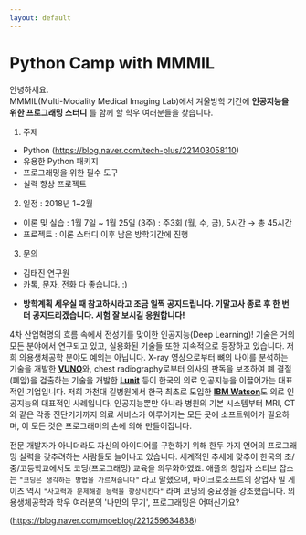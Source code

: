 ```yaml
---
layout: default
---
```


# Python Camp with MMMIL

안녕하세요.  
MMMIL(Multi-Modality Medical Imaging Lab)에서 겨울방학 기간에 **인공지능을 위한 프로그래밍 스터디** 를 함께 할 학우 여러분들을 찾습니다.

1. 주제
  - Python (https://blog.naver.com/tech-plus/221403058110)
  - 유용한 Python 패키지
  - 프로그래밍을 위한 필수 도구
  - 실력 향상 프로젝트

2. 일정 : 2018년 1~2월
  - 이론 및 실습 : 1월 7일 ~ 1월 25일 (3주) : 주3회 (월, 수, 금), 5시간 → 총 45시간
  - 프로젝트 : 이론 스터디 이후 남은 방학기간에 진행

3. 문의
  - 김태진 연구원 
  - 카톡, 문자, 전화 다 좋습니다. :)

* **방학계획 세우실 때 참고하시라고 조금 일찍 공지드립니다. 기말고사 종료 후 한 번 더 공지드리겠습니다. 시험 잘 보시길 응원합니다!**


4차 산업혁명의 흐름 속에서 전성기를 맞이한 인공지능(Deep Learning)! 
기술은 거의 모든 분야에서 연구되고 있고, 실용화된 기술들 또한 지속적으로 등장하고 있습니다. 저희 의용생체공학 분야도 예외는 아닙니다. X-ray 영상으로부터 뼈의 나이를 분석하는 기술을 개발한 [**VUNO**](https://www.vuno.co/)와, chest radiography로부터 의사의 판독을 보조하여 폐 결절(폐암)을 검출하는 기술을 개발한 [**Lunit**](https://lunit.io/) 등이 한국의 의료 인공지능을 이끌어가는 대표적인 기업입니다. 저희 가천대 길병원에서 한국 최초로 도입한 [**IBM Watson**](https://www.ibm.com/watson/)도 의료 인공지능의 대표적인 사례입니다. 인공지능뿐만 아니라 병원의 기본 시스템부터 MRI, CT와 같은 각종 진단기기까지 의료 서비스가 이루어지는 모든 곳에 소프트웨어가 필요하며, 이 모든 것은 프로그래머의 손에 의해 만들어집니다.

전문 개발자가 아니더라도 자신의 아이디어를 구현하기 위해 한두 가지 언어의 프로그래밍 실력을 갖추려하는 사람들도 늘어나고 있습니다. 세계적인 추세에 맞추어 한국의 초/중/고등학교에서도 코딩(프로그래밍) 교육을 의무화하였죠. 애플의 창업자 스티브 잡스는 `"코딩은 생각하는 방법을 가르쳐줍니다"` 라고 말했으며, 마이크로소프트의 창업자 빌 게이츠 역시 `"사고력과 문제해결 능력을 향상시킨다"` 라며 코딩의 중요성을 강조했습니다. 의용생체공학과 학우 여러분의 '나만의 무기', 프로그래밍은 어떠신가요?

(https://blog.naver.com/moeblog/221259634838) 